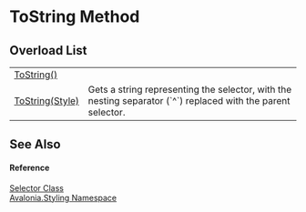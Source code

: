 # ToString Method


## Overload List
<table>
<tr>
<td><a href="M_Avalonia_Styling_Selector_ToString">ToString()</a></td>
<td> </td>
</tr>
<tr>
<td><a href="M_Avalonia_Styling_Selector_ToString_1">ToString(Style)</a></td>
<td>Gets a string representing the selector, with the nesting separator (`^`) replaced with the parent selector.</td>
</tr>
</table>

## See Also


#### Reference
<a href="T_Avalonia_Styling_Selector">Selector Class</a>  
<a href="N_Avalonia_Styling">Avalonia.Styling Namespace</a>  

